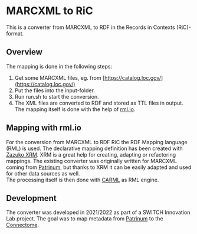 # MARCXML to RiC

This is a converter from MARCXML to RDF in the Records in Contexts (RiC)-format.

## Overview
The mapping is done in the following steps:
1. Get some MARCXML files, eg. from [https://catalog.loc.gov/](https://catalog.loc.gov/)
2. Put the files into the input-folder.
3. Run run.sh to start the conversion.
4. The XML files are converted to RDF and stored as TTL files in output. The mapping itself is done with the help of [rml.io](https://rml.io/).

## Mapping with rml.io
For the conversion from MARCXML to RDF RiC the RDF Mapping language (RML) is used. The declarative mapping definition has been created with [Zazuko XRM](https://zazuko.com/products/expressive-rdf-mapper/). XRM is a great help for creating, adapting or refactoring mappings. The existing converter was originally written for MARCXML coming from [Patrinum](https://patrinum.ch/), but thanks to XRM it can be easily adapted and used for other data sources as well.  
The processing itself is then done with [CARML](https://github.com/carml/carml) as RML engine.

## Development
The converter was developed in 2021/2022 as part of a SWITCH Innovation Lab project. The goal was to map metadata from [Patrinum](https://patrinum.ch/) to the [Connectome](https://www.switch.ch/connectome/).